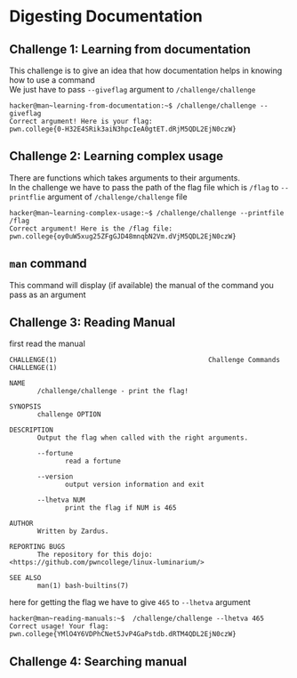 # Digesting Documentation
## Challenge 1: Learning from documentation
This challenge is to give an idea that how documentation helps in knowing how to use a command<br>
We just have to pass `--giveflag` argument to `/challenge/challenge`
```
hacker@man~learning-from-documentation:~$ /challenge/challenge --giveflag
Correct argument! Here is your flag:
pwn.college{0-H32E4SRik3aiN3hpcIeA0gtET.dRjM5QDL2EjN0czW}
```
## Challenge 2: Learning complex usage
There are functions which takes arguments to their arguments.<br>
In the challenge we have to pass the path of the flag file which is `/flag` to `--printflie` argument of `/challenge/challenge` file

```
hacker@man~learning-complex-usage:~$ /challenge/challenge --printfile /flag
Correct argument! Here is the /flag file:
pwn.college{oy0uW5xug25ZFgGJD48mnqbN2Vm.dVjM5QDL2EjN0czW}
```
## `man` command
This command will display (if available) the manual of the command you pass as an argument
## Challenge 3: Reading Manual
first read the manual
```
CHALLENGE(1)                                      Challenge Commands                                     CHALLENGE(1)

NAME
       /challenge/challenge - print the flag!

SYNOPSIS
       challenge OPTION

DESCRIPTION
       Output the flag when called with the right arguments.

       --fortune
              read a fortune

       --version
              output version information and exit

       --lhetva NUM
              print the flag if NUM is 465

AUTHOR
       Written by Zardus.

REPORTING BUGS
       The repository for this dojo: <https://github.com/pwncollege/linux-luminarium/>

SEE ALSO
       man(1) bash-builtins(7)
```
here for getting the flag we have to give `465` to `--lhetva` argument
```
hacker@man~reading-manuals:~$  /challenge/challenge --lhetva 465
Correct usage! Your flag: pwn.college{YMlO4Y6VDPhCNet5JvP4GaPstdb.dRTM4QDL2EjN0czW}
```
## Challenge 4: Searching manual

